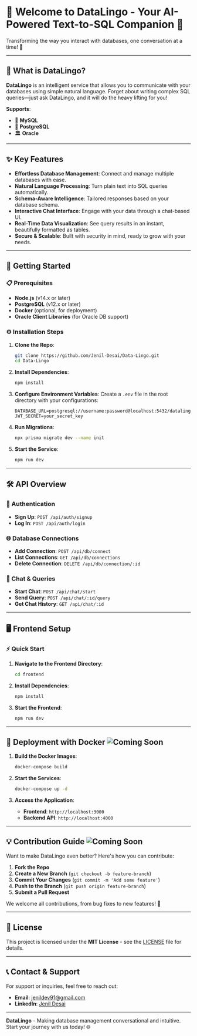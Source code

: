 # 🎉 Welcome to **DataLingo** - Your AI-Powered Text-to-SQL Companion 🎉

Transforming the way you interact with databases, one conversation at a time! 🚀

---

## 🌟 What is DataLingo?

**DataLingo** is an intelligent service that allows you to communicate with your databases using simple natural language. Forget about writing complex SQL queries—just ask DataLingo, and it will do the heavy lifting for you!

**Supports**:

- 🐬 **MySQL**
- 🐘 **PostgreSQL**
- 🏛️ **Oracle**

---

## ✨ Key Features

- **Effortless Database Management**: Connect and manage multiple databases with ease.
- **Natural Language Processing**: Turn plain text into SQL queries automatically.
- **Schema-Aware Intelligence**: Tailored responses based on your database schema.
- **Interactive Chat Interface**: Engage with your data through a chat-based UI.
- **Real-Time Data Visualization**: See query results in an instant, beautifully formatted as tables.
- **Secure & Scalable**: Built with security in mind, ready to grow with your needs.

---

## 🚀 Getting Started

### 📋 Prerequisites

- **Node.js** (v14.x or later)
- **PostgreSQL** (v12.x or later)
- **Docker** (optional, for deployment)
- **Oracle Client Libraries** (for Oracle DB support)

### ⚙️ Installation Steps

1. **Clone the Repo**:

   ```bash
   git clone https://github.com/Jenil-Desai/Data-Lingo.git
   cd Data-Lingo
   ```

2. **Install Dependencies**:

   ```bash
   npm install
   ```

3. **Configure Environment Variables**:
   Create a `.env` file in the root directory with your configurations:

   ```plaintext
   DATABASE_URL=postgresql://username:password@localhost:5432/datalingo
   JWT_SECRET=your_secret_key
   ```

4. **Run Migrations**:

   ```bash
   npx prisma migrate dev --name init
   ```

5. **Start the Service**:
   ```bash
   npm run dev
   ```

---

## 🛠️ API Overview

### 🔐 Authentication

- **Sign Up**: `POST /api/auth/signup`
- **Log In**: `POST /api/auth/login`

### 🌐 Database Connections

- **Add Connection**: `POST /api/db/connect`
- **List Connections**: `GET /api/db/connections`
- **Delete Connection**: `DELETE /api/db/connection/:id`

### 💬 Chat & Queries

- **Start Chat**: `POST /api/chat/start`
- **Send Query**: `POST /api/chat/:id/query`
- **Get Chat History**: `GET /api/chat/:id`

---

## 🖥️ Frontend Setup

### ⚡ Quick Start

1. **Navigate to the Frontend Directory**:

   ```bash
   cd frontend
   ```

2. **Install Dependencies**:

   ```bash
   npm install
   ```

3. **Start the Frontend**:
   ```bash
   npm run dev
   ```

---

## 🐳 Deployment with Docker ![Coming Soon](https://img.shields.io/badge/Coming%20Soon-pink)

1. **Build the Docker Images**:

   ```bash
   docker-compose build
   ```

2. **Start the Services**:

   ```bash
   docker-compose up -d
   ```

3. **Access the Application**:
   - **Frontend**: `http://localhost:3000`
   - **Backend API**: `http://localhost:4000`

---

## 💡 Contribution Guide ![Coming Soon](https://img.shields.io/badge/Coming%20Soon-pink)

Want to make DataLingo even better? Here's how you can contribute:

1. **Fork the Repo**
2. **Create a New Branch** (`git checkout -b feature-branch`)
3. **Commit Your Changes** (`git commit -m 'Add some feature'`)
4. **Push to the Branch** (`git push origin feature-branch`)
5. **Submit a Pull Request**

We welcome all contributions, from bug fixes to new features! 🌟

---

## 📜 License

This project is licensed under the **MIT License** - see the [LICENSE](LICENSE) file for details.

---

## 📞 Contact & Support

For support or inquiries, feel free to reach out:

- **Email**: [jenildev91@gmail.com](mailto:jenildev91@gmail.com)
- **LinkedIn**: [Jenil Desai](https://www.linkedin.com/in/desaijenil/)

---

**DataLingo** - Making database management conversational and intuitive. Start your journey with us today! 🌐
